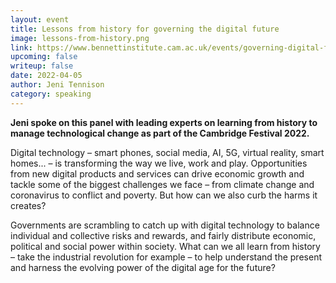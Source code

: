 ```yaml
---
layout: event
title: Lessons from history for governing the digital future
image: lessons-from-history.png
link: https://www.bennettinstitute.cam.ac.uk/events/governing-digital-future/
upcoming: false
writeup: false
date: 2022-04-05
author: Jeni Tennison
category: speaking
---
```

**Jeni spoke on this panel with leading experts on learning from history to manage technological change as part of the Cambridge Festival 2022.**

<!--more-->

Digital technology – smart phones, social media, AI, 5G, virtual reality, smart homes... – is transforming the way we live, work and play. Opportunities from new digital products and services can drive economic growth and tackle some of the biggest challenges we face – from climate change and coronavirus to conflict and poverty. But how can we also curb the harms it creates?

Governments are scrambling to catch up with digital technology to balance individual and collective risks and rewards, and fairly distribute economic, political and social power within society. What can we all learn from history –  take the industrial revolution for example – to help understand the present and harness the evolving power of the digital age for the future?
